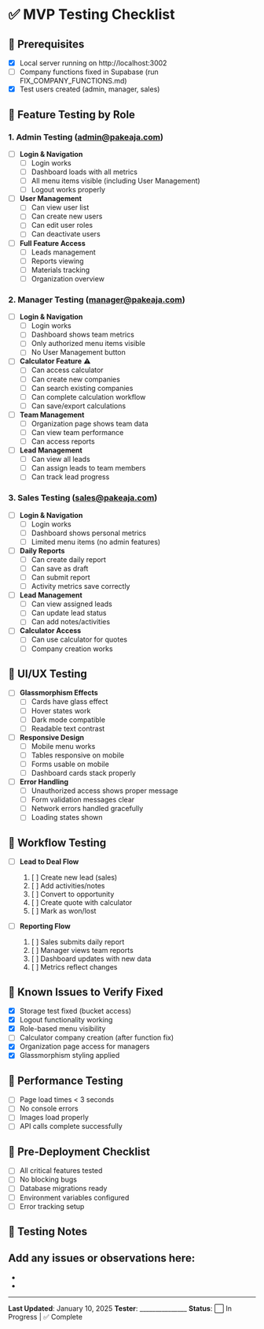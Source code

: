 # ✅ MVP Testing Checklist

## 🔧 Prerequisites
- [x] Local server running on http://localhost:3002
- [ ] Company functions fixed in Supabase (run FIX_COMPANY_FUNCTIONS.md)
- [x] Test users created (admin, manager, sales)

## 🧪 Feature Testing by Role

### 1. Admin Testing (admin@pakeaja.com)
- [ ] **Login & Navigation**
  - [ ] Login works
  - [ ] Dashboard loads with all metrics
  - [ ] All menu items visible (including User Management)
  - [ ] Logout works properly

- [ ] **User Management**
  - [ ] Can view user list
  - [ ] Can create new users
  - [ ] Can edit user roles
  - [ ] Can deactivate users

- [ ] **Full Feature Access**
  - [ ] Leads management
  - [ ] Reports viewing
  - [ ] Materials tracking
  - [ ] Organization overview

### 2. Manager Testing (manager@pakeaja.com)
- [ ] **Login & Navigation**
  - [ ] Login works
  - [ ] Dashboard shows team metrics
  - [ ] Only authorized menu items visible
  - [ ] No User Management button

- [ ] **Calculator Feature** ⚠️
  - [ ] Can access calculator
  - [ ] Can create new companies
  - [ ] Can search existing companies
  - [ ] Can complete calculation workflow
  - [ ] Can save/export calculations

- [ ] **Team Management**
  - [ ] Organization page shows team data
  - [ ] Can view team performance
  - [ ] Can access reports

- [ ] **Lead Management**
  - [ ] Can view all leads
  - [ ] Can assign leads to team members
  - [ ] Can track lead progress

### 3. Sales Testing (sales@pakeaja.com)
- [ ] **Login & Navigation**
  - [ ] Login works
  - [ ] Dashboard shows personal metrics
  - [ ] Limited menu items (no admin features)

- [ ] **Daily Reports**
  - [ ] Can create daily report
  - [ ] Can save as draft
  - [ ] Can submit report
  - [ ] Activity metrics save correctly

- [ ] **Lead Management**
  - [ ] Can view assigned leads
  - [ ] Can update lead status
  - [ ] Can add notes/activities

- [ ] **Calculator Access**
  - [ ] Can use calculator for quotes
  - [ ] Company creation works

## 🎨 UI/UX Testing
- [ ] **Glassmorphism Effects**
  - [ ] Cards have glass effect
  - [ ] Hover states work
  - [ ] Dark mode compatible
  - [ ] Readable text contrast

- [ ] **Responsive Design**
  - [ ] Mobile menu works
  - [ ] Tables responsive on mobile
  - [ ] Forms usable on mobile
  - [ ] Dashboard cards stack properly

- [ ] **Error Handling**
  - [ ] Unauthorized access shows proper message
  - [ ] Form validation messages clear
  - [ ] Network errors handled gracefully
  - [ ] Loading states shown

## 🔄 Workflow Testing
- [ ] **Lead to Deal Flow**
  1. [ ] Create new lead (sales)
  2. [ ] Add activities/notes
  3. [ ] Convert to opportunity
  4. [ ] Create quote with calculator
  5. [ ] Mark as won/lost

- [ ] **Reporting Flow**
  1. [ ] Sales submits daily report
  2. [ ] Manager views team reports
  3. [ ] Dashboard updates with new data
  4. [ ] Metrics reflect changes

## 🐛 Known Issues to Verify Fixed
- [x] Storage test fixed (bucket access)
- [x] Logout functionality working
- [x] Role-based menu visibility
- [ ] Calculator company creation (after function fix)
- [x] Organization page access for managers
- [x] Glassmorphism styling applied

## 📱 Performance Testing
- [ ] Page load times < 3 seconds
- [ ] No console errors
- [ ] Images load properly
- [ ] API calls complete successfully

## 🚀 Pre-Deployment Checklist
- [ ] All critical features tested
- [ ] No blocking bugs
- [ ] Database migrations ready
- [ ] Environment variables configured
- [ ] Error tracking setup

## 📝 Testing Notes
Add any issues or observations here:
- 
- 
- 

---
**Last Updated**: January 10, 2025
**Tester**: _______________
**Status**: ⬜ In Progress | ✅ Complete